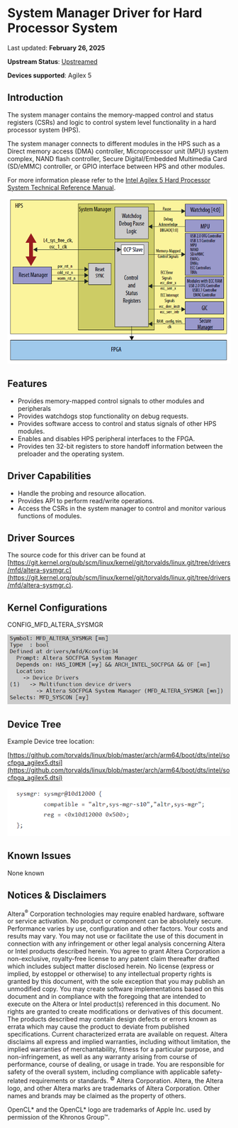 # **System Manager Driver for Hard Processor System**

Last updated: **February 26, 2025** 

**Upstream Status**: [Upstreamed](https://git.kernel.org/pub/scm/linux/kernel/git/torvalds/linux.git/tree/drivers/mfd/altera-sysmgr.c)

**Devices supported**: Agilex 5

## **Introduction**

The system manager contains the memory-mapped control and status registers (CSRs) and logic to control system level functionality in a hard processor system (HPS).

The system manager connects to different modules in the HPS such as a Direct memory access (DMA) controller, Microprocessor unit (MPU) system complex, NAND flash controller, Secure Digital/Embedded Multimedia Card (SD/eMMC) controller, or GPIO interface between HPS and other modules.

For more information please refer to the [Intel Agilex 5 Hard Processor System Technical Reference Manual](https://www.intel.com/content/www/us/en/docs/programmable/814346).

![system_manager_block_diagram](images/system_manager_block_diagram.png)

## **Features**

* Provides memory-mapped control signals to other modules and peripherals
* Provides watchdogs stop functionality on debug requests.
* Provides software access to control and status signals of other HPS modules.
* Enables and disables HPS peripheral interfaces to the FPGA.
* Provides ten 32-bit registers to store handoff information between the preloader and the operating system.

## **Driver Capabilities**

* Handle the probing and resource allocation.
* Provides API to perform read/write operations.
* Access the CSRs in the system manager to control and monitor various functions of modules.

## **Driver Sources**

The source code for this driver can be found at [https://git.kernel.org/pub/scm/linux/kernel/git/torvalds/linux.git/tree/drivers/mfd/altera-sysmgr.c](https://git.kernel.org/pub/scm/linux/kernel/git/torvalds/linux.git/tree/drivers/mfd/altera-sysmgr.c).


## **Kernel Configurations**

CONFIG_MFD_ALTERA_SYSMGR

![system_manager_config_path](images/system_manager_config_path.png)

## **Device Tree**

Example Device tree location:

[https://github.com/torvalds/linux/blob/master/arch/arm64/boot/dts/intel/socfpga_agilex5.dtsi](https://github.com/torvalds/linux/blob/master/arch/arm64/boot/dts/intel/socfpga_agilex5.dtsi)

![system_manager_device_tree](images/system_manager_device_tree.png)

## **Known Issues**

None known

## Notices & Disclaimers

Altera<sup>&reg;</sup> Corporation technologies may require enabled hardware, software or service activation.
No product or component can be absolutely secure. 
Performance varies by use, configuration and other factors.
Your costs and results may vary. 
You may not use or facilitate the use of this document in connection with any infringement or other legal analysis concerning Altera or Intel products described herein. You agree to grant Altera Corporation a non-exclusive, royalty-free license to any patent claim thereafter drafted which includes subject matter disclosed herein.
No license (express or implied, by estoppel or otherwise) to any intellectual property rights is granted by this document, with the sole exception that you may publish an unmodified copy. You may create software implementations based on this document and in compliance with the foregoing that are intended to execute on the Altera or Intel product(s) referenced in this document. No rights are granted to create modifications or derivatives of this document.
The products described may contain design defects or errors known as errata which may cause the product to deviate from published specifications.  Current characterized errata are available on request.
Altera disclaims all express and implied warranties, including without limitation, the implied warranties of merchantability, fitness for a particular purpose, and non-infringement, as well as any warranty arising from course of performance, course of dealing, or usage in trade.
You are responsible for safety of the overall system, including compliance with applicable safety-related requirements or standards. 
<sup>&copy;</sup> Altera Corporation.  Altera, the Altera logo, and other Altera marks are trademarks of Altera Corporation.  Other names and brands may be claimed as the property of others. 

OpenCL* and the OpenCL* logo are trademarks of Apple Inc. used by permission of the Khronos Group™. 
